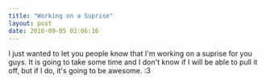 ```yaml
---
title: "Working on a Suprise"
layout: post
date: 2016-09-05 02:06:16
---
```


I just wanted to let you people know that I'm working on a suprise for you guys. It is going to take some time and I don't know if I will be able to pull it off, but if I do, it's going to be awesome. :3
